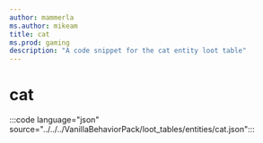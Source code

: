 ```yaml
---
author: mammerla
ms.author: mikeam
title: cat
ms.prod: gaming
description: "A code snippet for the cat entity loot table"
---
```


# cat

:::code language="json" source="../../../VanillaBehaviorPack/loot_tables/entities/cat.json":::
